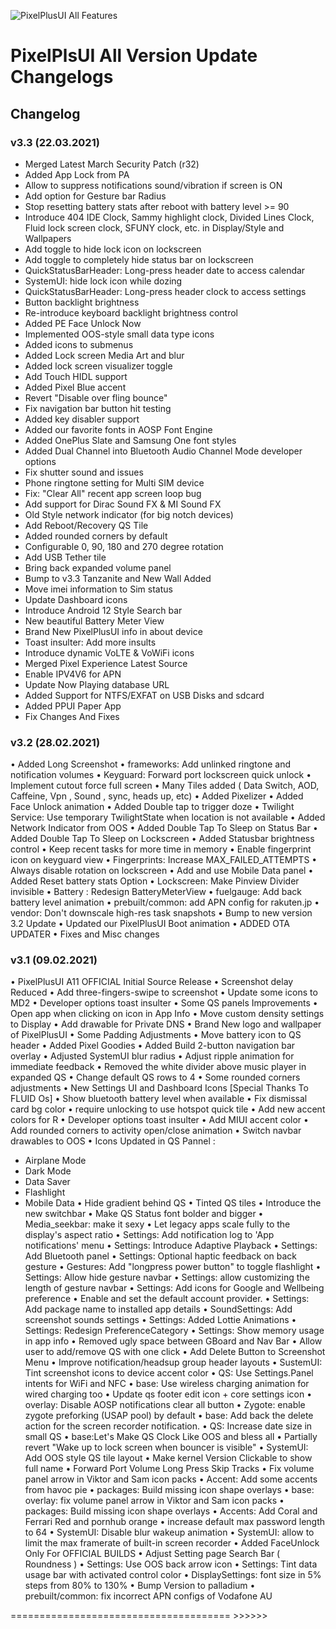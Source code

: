 ![PixelPlusUI All Features](https://i.imgur.com/xTx1CqW.png "Features")


# PixelPlsUI All Version Update Changelogs

## Changelog

### v3.3 (22.03.2021)
- Merged Latest March Security Patch (r32)
- Added App Lock from PA
- Allow to suppress notifications sound/vibration if screen is ON
- Add option for Gesture bar Radius
- Stop resetting battery stats after reboot with battery level >= 90
- Introduce 404 IDE Clock, Sammy highlight clock, Divided Lines Clock, Fluid lock screen clock, SFUNY clock, etc. in Display/Style and Wallpapers  
- Add toggle to hide lock icon on lockscreen 
- Add toggle to completely hide status bar on lockscreen
- QuickStatusBarHeader: Long-press header date to access calendar
- SystemUI: hide lock icon while dozing
- QuickStatusBarHeader: Long-press header clock to access settings 
- Button backlight brightness
- Re-introduce keyboard backlight brightness control
- Added PE Face Unlock Now
- Implemented OOS-style small data type icons
- Added icons to submenus
- Added Lock screen Media Art and blur
- Added lock screen visualizer toggle 
- Add Touch HIDL support
- Added Pixel Blue accent
- Revert "Disable over fling bounce"
- Fix navigation bar button hit testing
- Added key disabler support
- Added our favorite fonts in AOSP Font Engine
- Added OnePlus Slate and Samsung One font styles
- Added Dual Channel into Bluetooth Audio Channel Mode developer options
- Fix shutter sound and issues
- Phone ringtone setting for Multi SIM device
- Fix: "Clear All" recent app screen loop bug
- Add support for Dirac Sound FX & MI Sound FX 
- Old Style network indicator (for big notch devices)
- Add Reboot/Recovery QS Tile
- Added rounded corners by default
- Configurable 0, 90, 180 and 270 degree rotation 
- Add USB Tether tile
- Bring back expanded volume panel
- Bump to v3.3 Tanzanite and New Wall Added
- Move imei information to Sim status
- Update Dashboard icons 
- Introduce Android 12 Style Search bar
- New beautiful Battery Meter View 
- Brand New PixelPlusUI info in about device 
- Toast insulter: Add more insults 
- Introduce dynamic VoLTE & VoWiFi icons 
- Merged Pixel Experience Latest Source 
- Enable IPV4V6 for APN 
- Update Now Playing database URL
- Added Support for NTFS/EXFAT on USB Disks and sdcard
- Added PPUI Paper App
- Fix Changes And Fixes

### v3.2 (28.02.2021)
• Added Long Screenshot
• frameworks: Add unlinked ringtone and notification volumes
• Keyguard: Forward port lockscreen quick unlock
• Implement cutout force full screen
• Many Tiles added ( Data Switch, AOD, Caffeine, Vpn , Sound , sync, heads up, etc)
• Added Pixelizer
• Added Face Unlock animation
• Added Double tap to trigger doze
• Twilight Service: Use temporary TwilightState when location is not available
• Added Network Indicator from OOS
• Added Double Tap To Sleep on Status Bar
• Added Double Tap To Sleep on Lockscreen
• Added Statusbar brightness control
• Keep recent tasks for more time in memory
• Enable fingerprint icon on keyguard view
• Fingerprints: Increase MAX_FAILED_ATTEMPTS
• Always disable rotation on lockscreen
• Add and use Mobile Data panel
• Added Reset battery stats Option
• Lockscreen: Make Pinview Divider invisible
• Battery : Redesign BatteryMeterView
• fuelgauge: Add back battery level animation
• prebuilt/common: add APN config for rakuten.jp
• vendor: Don't downscale high-res task snapshots
• Bump to new version 3.2 Update
• Updated our PixelPlusUI Boot animation
• ADDED OTA UPDATER
• Fixes and Misc changes

### v3.1 (09.02.2021)
• PixelPlusUI A11 OFFICIAL Initial Source Release
• Screenshot delay Reduced
• Add three-fingers-swipe to screenshot
• Update some icons to MD2
• Developer options toast insulter
• Some QS panels Improvements
• Open app when clicking on icon in App Info
• Move custom density settings to Display
• Add drawable for Private DNS
• Brand New logo and wallpaper of PixelPlusUI
• Some Padding Adjustments
• Move battery icon to QS header
• Added Pixel Goodies
• Added Build 2-button navigation bar overlay
• Adjusted SystemUI blur radius
• Adjust ripple animation for immediate feedback
• Removed the white divider above music player in expanded QS
• Change default QS rows to 4
• Some rounded corners adjustments
• New Settings UI and Dashboard Icons [Special Thanks To FLUID Os]
• Show bluetooth battery level when available
• Fix dismissal card bg color
• require unlocking to use hotspot quick tile
• Add new accent colors for R
• Developer options toast insulter
• Add MIUI accent color
• Add rounded corners to activity open/close animation
• Switch navbar drawables to OOS
• Icons Updated in QS Pannel :
- Airplane Mode
- Dark Mode
- Data Saver
- Flashlight
- Mobile Data
• Hide gradient behind QS
• Tinted QS tiles
• Introduce the new switchbar
• Make QS Status font bolder and bigger
• Media_seekbar: make it sexy
• Let legacy apps scale fully to the display's aspect ratio
• Settings: Add notification log to 'App notifications' menu
• Settings: Introduce Adaptive Playback
• Settings: Add Bluetooth panel
• Settings: Optional haptic feedback on back gesture
• Gestures: Add "longpress power button" to toggle flashlight
• Settings: Allow hide gesture navbar
• Settings: allow customizing the length of gesture navbar
• Settings: Add icons for Google and Wellbeing preference
• Enable and set the default account provider.
• Settings: Add package name to installed app details
• SoundSettings: Add screenshot sounds settings
• Settings: Added Lottie Animations
• Settings: Redesign PreferenceCategory
• Settings: Show memory usage in app info
• Removed ugly space between GBoard and Nav Bar
• Allow user to add/remove QS with one click
• Add Delete Button to Screenshot Menu
• Improve notification/headsup group header layouts
• SustemUI: Tint screenshot icons to device accent color
• QS: Use Settings.Panel intents for WiFi and NFC
• base: Use wireless charging animation for wired charging too
• Update qs footer edit icon + core settings icon
• overlay: Disable AOSP notifications clear all button
• Zygote: enable zygote preforking (USAP pool) by default
• base: Add back the delete action for the screen recorder notification.
• QS: Increase date size in small QS
• base:Let's Make QS Clock Like OOS and bless all
• Partially revert "Wake up to lock screen when bouncer is visible"
• SystemUI: Add OOS style QS tile layout
• Make kernel Version Clickable to show full name
• Forward Port Volume Long Press Skip Tracks
• Fix volume panel arrow in Viktor and Sam icon packs
• Accent: Add some accents from havoc pie
• packages: Build missing icon shape overlays
• base: overlay: fix volume panel arrow in Viktor and Sam icon packs
• packages: Build missing icon shape overlays
• Accents: Add Coral and Ferrari Red and pornhub orange
• increase default max password length to 64
• SystemUI: Disable blur wakeup animation
• SystemUI: allow to limit the max framerate of built-in screen recorder
• Added FaceUnlock Only For OFFICIAL BUILDS
• Adjust Setting page Search Bar ( Roundness )
• Settings: Use OOS back arrow icon
• Settings: Tint data usage bar with activated control color
• DisplaySettings: font size in 5% steps from 80% to 130%
• Bump Version to palladium
• prebuilt/common: fix incorrect APN configs of Vodafone AU


====================================== >>>>>>


